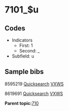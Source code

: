 # 7101\_$u

## Codes

-   Indicators
    -   First: 1
    -   Second: \_
-   Subfield: u

## Sample bibs

8595219 [Quicksearch](https://search.library.yale.edu/catalog/8595219) [VXWS](http://prodorbis.library.yale.edu:7014/vxws/GetHoldingsService?bibId=8595219)

8619691 [Quicksearch](https://search.library.yale.edu/catalog/8619691) [VXWS](http://prodorbis.library.yale.edu:7014/vxws/GetHoldingsService?bibId=8619691)

**Parent topic:**[710](../../tags/710/710.md)

